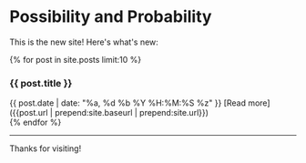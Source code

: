 # Possibility and Probability

This is the new site! Here's what's new:

{% for post in site.posts limit:10 %}
<div>
<h3>{{ post.title }}</h3>
{{ post.date | date: "%a, %d %b %Y %H:%M:%S %z" }}
[Read more]({{post.url | prepend:site.baseurl | prepend:site.url}})
</div>
{% endfor %}

<hr>
Thanks for visiting!
